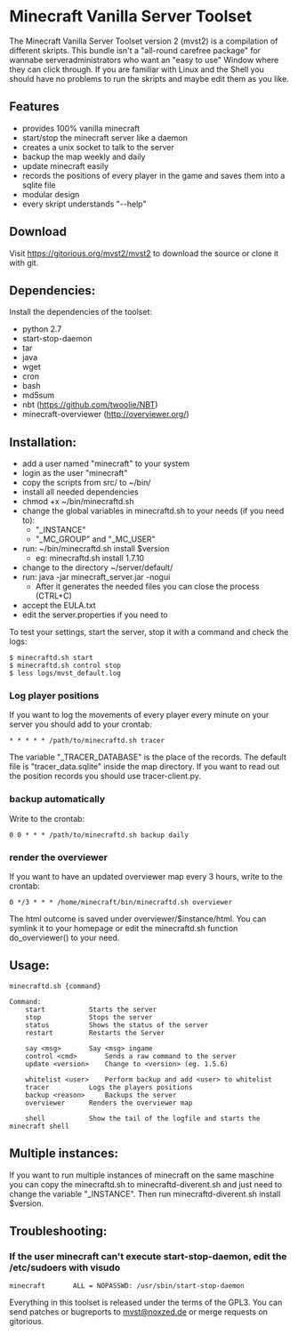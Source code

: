 Minecraft Vanilla Server Toolset
================================

The Minecraft Vanilla Server Toolset version 2 (mvst2) is a compilation of different skripts. This bundle isn't a "all-round carefree package" for wannabe serveradministrators who want an "easy to use" Window where they can click through. If you are familiar with Linux and the Shell you should have no problems to run the skripts and maybe edit them as you like.


Features
---------------

* provides 100% vanilla minecraft
* start/stop the minecraft server like a daemon
* creates a unix socket to talk to the server
* backup the map weekly and daily
* update minecraft easily
* records the positions of every player in the game and saves them into a sqlite file
* modular design
* every skript understands "--help"

Download
-----------------

Visit https://gitorious.org/mvst2/mvst2 to download the source or clone it with git.


Dependencies:
-----------------

Install the dependencies of the toolset:

* python 2.7
* start-stop-daemon
* tar
* java
* wget 
* cron
* bash 
* md5sum
* nbt (https://github.com/twoolie/NBT)
* minecraft-overviewer (http://overviewer.org/)


Installation: 
------------------

* add a user named "minecraft" to your system
* login as the user "minecraft"
* copy the scripts from src/ to ~/bin/
* install all needed dependencies
* chmod +x ~/bin/minecraftd.sh
* change the global variables in minecraftd.sh to your needs (if you need to):
	* "\_INSTANCE"
	* "\_MC\_GROUP" and "\_MC\_USER" 
* run: ~/bin/minecraftd.sh install $version
	* eg: minecraftd.sh install 1.7.10
* change to the directory ~/server/default/
* run: java -jar minecraft_server.jar -nogui
	* After it generates the needed files you can close the process (CTRL+C)
* accept the EULA.txt
* edit the server.properties if you need to

To test your settings, start the server, stop it with a command and check the logs:

	$ minecraftd.sh start
	$ minecraftd.sh control stop
	$ less logs/mvst_default.log



### Log player positions

If you want to log the movements of every player every minute on your server you should add to your crontab:

	* * * * * /path/to/minecraftd.sh tracer 

The variable "\_TRACER\_DATABASE" is the place of the records. The default file is "tracer\_data.sqlite" inside the map directory. If you want to read out the position records you should use tracer-client.py.

### backup automatically

Write to the crontab:

	0 0 * * * /path/to/minecraftd.sh backup daily

### render the overviewer 

If you want to have an updated overviewer map every 3 hours, write to the crontab:

	0 */3 * * * /home/minecraft/bin/minecraftd.sh overviewer

The html outcome is saved under overviewer/$instance/html. You can symlink it to your homepage or edit the minecraftd.sh function do_overviewer() to your need.


Usage:
------------------


	minecraftd.sh {command}

	Command:
		start			Starts the server
		stop			Stops the server
		status			Shows the status of the server
		restart			Restarts the Server

		say <msg>		Say <msg> ingame
		control <cmd>		Sends a raw command to the server
		update <version>	Change to <version> (eg. 1.5.6)

		whitelist <user> 	Perform backup and add <user> to whitelist
		tracer			Logs the players positions 
		backup <reason>		Backups the server
		overviewer		Renders the overviewer map

		shell			Show the tail of the logfile and starts the minecraft shell




Multiple instances:
-------------------

If you want to run multiple instances of minecraft on the same maschine you can copy the minecraftd.sh to minecraftd-diverent.sh and just need to change the variable "\_INSTANCE". Then run minecraftd-diverent.sh install $version.


Troubleshooting:
------------------

### If the user minecraft can't execute start-stop-daemon, edit the /etc/sudoers with visudo
	minecraft       ALL = NOPASSWD: /usr/sbin/start-stop-daemon



Everything in this toolset is released under the terms of the GPL3. You can send patches or bugreports to mvst@noxzed.de or merge requests on gitorious.
